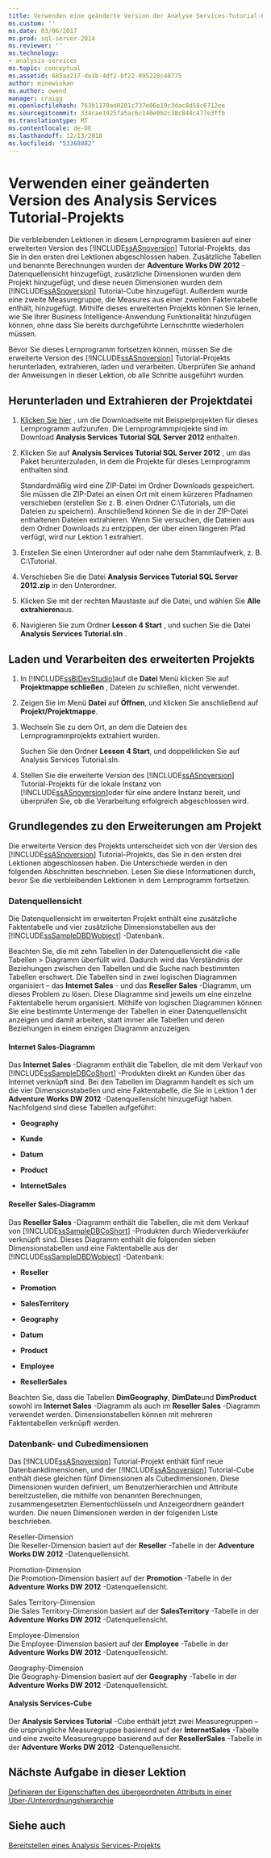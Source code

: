 ```yaml
---
title: Verwenden eine geänderte Version der Analyse Services-Tutorial-Projekt | Microsoft-Dokumentation
ms.custom: ''
ms.date: 03/06/2017
ms.prod: sql-server-2014
ms.reviewer: ''
ms.technology:
- analysis-services
ms.topic: conceptual
ms.assetid: 685aa217-de1b-4df2-bf22-095228c40775
author: minewiskan
ms.author: owend
manager: craigg
ms.openlocfilehash: 763b1170ad0201c737e06e19c3dac8d58c6712ee
ms.sourcegitcommit: 334cae1925fa5ac6c140e0b2c38c844c477e3ffb
ms.translationtype: MT
ms.contentlocale: de-DE
ms.lasthandoff: 12/13/2018
ms.locfileid: "53368882"
---
```

# <a name="using-a-modified-version-of-the-analysis-services-tutorial-project"></a>Verwenden einer geänderten Version des Analysis Services Tutorial-Projekts
  Die verbleibenden Lektionen in diesem Lernprogramm basieren auf einer erweiterten Version des [!INCLUDE[ssASnoversion](../includes/ssasnoversion-md.md)] Tutorial-Projekts, das Sie in den ersten drei Lektionen abgeschlossen haben. Zusätzliche Tabellen und benannte Berechnungen wurden der **Adventure Works DW 2012** -Datenquellensicht hinzugefügt, zusätzliche Dimensionen wurden dem Projekt hinzugefügt, und diese neuen Dimensionen wurden dem [!INCLUDE[ssASnoversion](../includes/ssasnoversion-md.md)] Tutorial-Cube hinzugefügt. Außerdem wurde eine zweite Measuregruppe, die Measures aus einer zweiten Faktentabelle enthält, hinzugefügt. Mithilfe dieses erweiterten Projekts können Sie lernen, wie Sie Ihrer Business Intelligence-Anwendung Funktionalität hinzufügen können, ohne dass Sie bereits durchgeführte Lernschritte wiederholen müssen.  
  
 Bevor Sie dieses Lernprogramm fortsetzen können, müssen Sie die erweiterte Version des [!INCLUDE[ssASnoversion](../includes/ssasnoversion-md.md)] Tutorial-Projekts herunterladen, extrahieren, laden und verarbeiten.  Überprüfen Sie anhand der Anweisungen in dieser Lektion, ob alle Schritte ausgeführt wurden.  
  
## <a name="downloading-and-extracting-the-project-file"></a>Herunterladen und Extrahieren der Projektdatei  
  
1.  [Klicken Sie hier](https://go.microsoft.com/fwlink/?LinkID=221866) , um die Downloadseite mit Beispielprojekten für dieses Lernprogramm aufzurufen. Die Lernprogrammprojekte sind im Download **Analysis Services Tutorial SQL Server 2012** enthalten.  
  
2.  Klicken Sie auf **Analysis Services Tutorial SQL Server 2012** , um das Paket herunterzuladen, in dem die Projekte für dieses Lernprogramm enthalten sind.  
  
     Standardmäßig wird eine ZIP-Datei im Ordner Downloads gespeichert. Sie müssen die ZIP-Datei an einen Ort mit einem kürzeren Pfadnamen verschieben (erstellen Sie z. B. einen Ordner C:\Tutorials, um die Dateien zu speichern).  Anschließend können Sie die in der ZIP-Datei enthaltenen Dateien extrahieren. Wenn Sie versuchen, die Dateien aus dem Ordner Downloads zu entzippen, der über einen längeren Pfad verfügt, wird nur Lektion 1 extrahiert.  
  
3.  Erstellen Sie einen Unterordner auf oder nahe dem Stammlaufwerk, z. B. C:\Tutorial.  
  
4.  Verschieben Sie die Datei **Analysis Services Tutorial SQL Server 2012.zip** in den Unterordner.  
  
5.  Klicken Sie mit der rechten Maustaste auf die Datei, und wählen Sie **Alle extrahieren**aus.  
  
6.  Navigieren Sie zum Ordner **Lesson 4 Start** , und suchen Sie die Datei **Analysis Services Tutorial.sln** .  
  
## <a name="loading-and-processing-the-enhanced-project"></a>Laden und Verarbeiten des erweiterten Projekts  
  
1.  In [!INCLUDE[ssBIDevStudio](../includes/ssbidevstudio-md.md)]auf die **Datei** Menü klicken Sie auf **Projektmappe schließen** , Dateien zu schließen, nicht verwendet.  
  
2.  Zeigen Sie im Menü **Datei** auf **Öffnen**, und klicken Sie anschließend auf **Projekt/Projektmappe**.  
  
3.  Wechseln Sie zu dem Ort, an dem die Dateien des Lernprogrammprojekts extrahiert wurden.  
  
     Suchen Sie den Ordner **Lesson 4 Start**, und doppelklicken Sie auf Analysis Services Tutorial.sln.  
  
4.  Stellen Sie die erweiterte Version des [!INCLUDE[ssASnoversion](../includes/ssasnoversion-md.md)] Tutorial-Projekts für die lokale Instanz von [!INCLUDE[ssASnoversion](../includes/ssasnoversion-md.md)]oder für eine andere Instanz bereit, und überprüfen Sie, ob die Verarbeitung erfolgreich abgeschlossen wird.  
  
## <a name="understanding-the-enhancements-to-the-project"></a>Grundlegendes zu den Erweiterungen am Projekt  
 Die erweiterte Version des Projekts unterscheidet sich von der Version des [!INCLUDE[ssASnoversion](../includes/ssasnoversion-md.md)] Tutorial-Projekts, das Sie in den ersten drei Lektionen abgeschlossen haben. Die Unterschiede werden in den folgenden Abschnitten beschrieben. Lesen Sie diese Informationen durch, bevor Sie die verbleibenden Lektionen in dem Lernprogramm fortsetzen.  
  
### <a name="data-source-view"></a>Datenquellensicht  
 Die Datenquellensicht im erweiterten Projekt enthält eine zusätzliche Faktentabelle und vier zusätzliche Dimensionstabellen aus der [!INCLUDE[ssSampleDBDWobject](../includes/sssampledbdwobject-md.md)] -Datenbank.  
  
 Beachten Sie, die mit zehn Tabellen in der Datenquellensicht die \<alle Tabellen > Diagramm überfüllt wird. Dadurch wird das Verständnis der Beziehungen zwischen den Tabellen und die Suche nach bestimmten Tabellen erschwert. Die Tabellen sind in zwei logischen Diagrammen organisiert – das **Internet Sales** - und das **Reseller Sales** -Diagramm, um dieses Problem zu lösen. Diese Diagramme sind jeweils um eine einzelne Faktentabelle herum organisiert. Mithilfe von logischen Diagrammen können Sie eine bestimmte Untermenge der Tabellen in einer Datenquellensicht anzeigen und damit arbeiten, statt immer alle Tabellen und deren Beziehungen in einem einzigen Diagramm anzuzeigen.  
  
#### <a name="internet-sales-diagram"></a>Internet Sales-Diagramm  
 Das **Internet Sales** -Diagramm enthält die Tabellen, die mit dem Verkauf von [!INCLUDE[ssSampleDBCoShort](../includes/sssampledbcoshort-md.md)] -Produkten direkt an Kunden über das Internet verknüpft sind. Bei den Tabellen im Diagramm handelt es sich um die vier Dimensionstabellen und eine Faktentabelle, die Sie in Lektion 1 der **Adventure Works DW 2012** -Datenquellensicht hinzugefügt haben. Nachfolgend sind diese Tabellen aufgeführt:  
  
-   **Geography**  
  
-   **Kunde**  
  
-   **Datum**  
  
-   **Product**  
  
-   **InternetSales**  
  
#### <a name="reseller-sales-diagram"></a>Reseller Sales-Diagramm  
 Das **Reseller Sales** -Diagramm enthält die Tabellen, die mit dem Verkauf von [!INCLUDE[ssSampleDBCoShort](../includes/sssampledbcoshort-md.md)] -Produkten durch Wiederverkäufer verknüpft sind. Dieses Diagramm enthält die folgenden sieben Dimensionstabellen und eine Faktentabelle aus der [!INCLUDE[ssSampleDBDWobject](../includes/sssampledbdwobject-md.md)] -Datenbank:  
  
-   **Reseller**  
  
-   **Promotion**  
  
-   **SalesTerritory**  
  
-   **Geography**  
  
-   **Datum**  
  
-   **Product**  
  
-   **Employee**  
  
-   **ResellerSales**  
  
 Beachten Sie, dass die Tabellen **DimGeography**, **DimDate**und **DimProduct** sowohl im **Internet Sales** -Diagramm als auch im **Reseller Sales** -Diagramm verwendet werden. Dimensionstabellen können mit mehreren Faktentabellen verknüpft werden.  
  
### <a name="database-and-cube-dimensions"></a>Datenbank- und Cubedimensionen  
 Das [!INCLUDE[ssASnoversion](../includes/ssasnoversion-md.md)] Tutorial-Projekt enthält fünf neue Datenbankdimensionen, und der [!INCLUDE[ssASnoversion](../includes/ssasnoversion-md.md)] Tutorial-Cube enthält diese gleichen fünf Dimensionen als Cubedimensionen. Diese Dimensionen wurden definiert, um Benutzerhierarchien und Attribute bereitzustellen, die mithilfe von benannten Berechnungen, zusammengesetzten Elementschlüsseln und Anzeigeordnern geändert wurden. Die neuen Dimensionen werden in der folgenden Liste beschrieben.  
  
 Reseller-Dimension  
 Die Reseller-Dimension basiert auf der **Reseller** -Tabelle in der **Adventure Works DW 2012** -Datenquellensicht.  
  
 Promotion-Dimension  
 Die Promotion-Dimension basiert auf der **Promotion** -Tabelle in der **Adventure Works DW 2012** -Datenquellensicht.  
  
 Sales Territory-Dimension  
 Die Sales Territory-Dimension basiert auf der **SalesTerritory** -Tabelle in der **Adventure Works DW 2012** -Datenquellensicht.  
  
 Employee-Dimension  
 Die Employee-Dimension basiert auf der **Employee** -Tabelle in der **Adventure Works DW 2012** -Datenquellensicht.  
  
 Geography-Dimension  
 Die Geography-Dimension basiert auf der **Geography** -Tabelle in der **Adventure Works DW 2012** -Datenquellensicht.  
  
#### <a name="analysis-services-cube"></a>Analysis Services-Cube  
 Der **Analysis Services Tutorial** -Cube enthält jetzt zwei Measuregruppen – die ursprüngliche Measuregruppe basierend auf der **InternetSales** -Tabelle und eine zweite Measuregruppe basierend auf der **ResellerSales** -Tabelle in der **Adventure Works DW 2012** -Datenquellensicht.  
  
## <a name="next-task-in-lesson"></a>Nächste Aufgabe in dieser Lektion  
 [Definieren der Eigenschaften des übergeordneten Attributs in einer Über-/Unterordnungshierarchie](lesson-4-2-defining-parent-attribute-properties-in-a-parent-child-hierarchy.md) 
  
## <a name="see-also"></a>Siehe auch  
 [Bereitstellen eines Analysis Services-Projekts](../analysis-services/lesson-2-5-deploying-an-analysis-services-project.md)  
  
  
